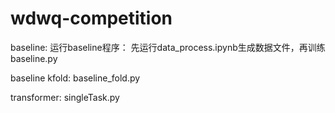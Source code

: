 # wdwq-competition
baseline:
运行baseline程序：
先运行data_process.ipynb生成数据文件，再训练baseline.py

baseline kfold:
baseline_fold.py

transformer:
singleTask.py
